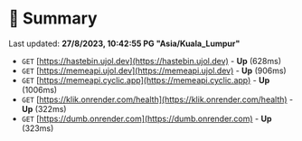 # 📖 Summary
Last updated: **27/8/2023, 10:42:55 PG "Asia/Kuala_Lumpur"**

- `GET` [https://hastebin.ujol.dev](https://hastebin.ujol.dev) - **Up** (628ms)
- `GET` [https://memeapi.ujol.dev](https://memeapi.ujol.dev) - **Up** (906ms)
- `GET` [https://memeapi.cyclic.app](https://memeapi.cyclic.app) - **Up** (1006ms)
- `GET` [https://klik.onrender.com/health](https://klik.onrender.com/health) - **Up** (322ms)
- `GET` [https://dumb.onrender.com](https://dumb.onrender.com) - **Up** (323ms)
